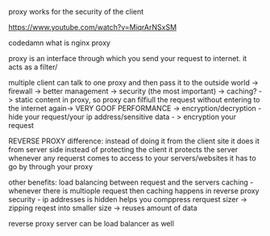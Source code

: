 proxy works for the security of the client

https://www.youtube.com/watch?v=MiqrArNSxSM

codedamn what is nginx proxy

proxy is an interface through which you send your request to internet. it acts as a filter/

multiple client can talk to one proxy and then pass it to the outside world
-> firewall
-> better management
-> security (the most important)
-> caching? -> static content in proxy, so proxy can filfiull the request without entering to the internet again-> VERY GOOF PERFORMANCE
-> encryption/decryption - hide your request/your ip address/sensitive data - > encryption your request

REVERSE PROXY
difference: instead of doing it from the client site it does it from server side
instead of protecting the client it protects the server
whenever any requerst comes to access to your servers/websites it has to go by through your proxy

other benefits:
load balancing  between request and the servers
caching -  whenever there is multiople request then caching happens in reverse proxy
security - ip addresses is hidden
helps you comppress rerquest sizer -> zipping reqest into smaller size -> reuses amount of data 

reverse proxy server can be load balancer as well
